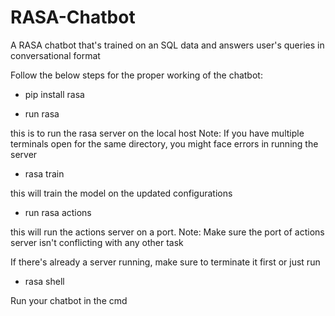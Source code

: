 # RASA-Chatbot
A RASA chatbot that's trained on an SQL data and answers user's queries in conversational format 

Follow the below steps for the proper working of the chatbot:
- pip install rasa

- run rasa

this is to run the rasa server on the local host
Note: If you have multiple terminals open for the same directory, you might face errors in running the server 

- rasa train

this will train the model on the updated configurations

- run rasa actions

this will run the actions server on a port. 
Note: Make sure the port of actions server isn't conflicting with any other task

If there's already a server running, make sure to terminate it first or just run

- rasa shell

Run your chatbot in the cmd

